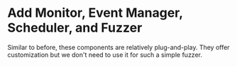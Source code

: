 # Add Monitor, Event Manager, Scheduler, and Fuzzer

Similar to before, these components are relatively plug-and-play. They offer customization
but we don't need to use it for such a simple fuzzer.


